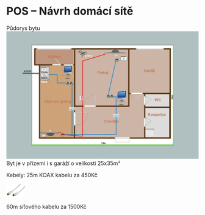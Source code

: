   # POS – Návrh domácí sítě
  Půdorys bytu
  ![](1.jpg)
  Byt je v přízemí i s garáží o velikosti 25x35m²
  
  
  
  
  Kebely:
  25m KOAX kabelu za 450Kč
  
  <img src="koax2.jpg" width="10%">
  
  60m síťového kabelu za 1500Kč
  
  
  
